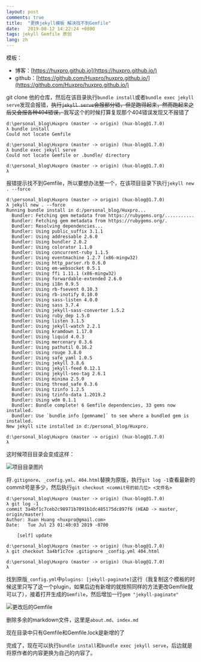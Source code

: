 ```yaml
---
layout: post
comments: true
title:  "更换jekyll模板 解决找不到Gemfile"
date:   2019-08-12 14:22:24 +0800
tags: jekyll Gemfile 原创
lang: zh
---
```


模板：
- 博客：[https://huxpro.github.io](https://huxpro.github.io/)
- github：[https://github.com/Huxpro/huxpro.github.io/](https://github.com/Huxpro/huxpro.github.io/)

git clone 他的仓库，然后在该目录执行`bundle install`或者`bundle exec jekyll serve`发现会报错，~~执行`jekyll serve`会报部分错，但是跑得起来，然而跑起来之后又会报各种404错误，~~我写这个的时候打算复现那个404错误发现又不报错了

```
d:\personal_blog\Huxpro (master -> origin) (hux-blog@1.7.0)
λ bundle install
Could not locate Gemfile

d:\personal_blog\Huxpro (master -> origin) (hux-blog@1.7.0)
λ bundle exec jekyll serve
Could not locate Gemfile or .bundle/ directory

d:\personal_blog\Huxpro (master -> origin) (hux-blog@1.7.0)
λ
```

报错提示找不到Gemfile，所以要想办法整一个，在该项目目录下执行`jekyll new . --force`

```
d:\personal_blog\Huxpro (master -> origin) (hux-blog@1.7.0)
λ jekyll new . --force
Running bundle install in d:/personal_blog/Huxpro...
  Bundler: Fetching gem metadata from https://rubygems.org/...........
  Bundler: Fetching gem metadata from https://rubygems.org/.
  Bundler: Resolving dependencies...
  Bundler: Using public_suffix 3.1.1
  Bundler: Using addressable 2.6.0
  Bundler: Using bundler 2.0.2
  Bundler: Using colorator 1.1.0
  Bundler: Using concurrent-ruby 1.1.5
  Bundler: Using eventmachine 1.2.7 (x86-mingw32)
  Bundler: Using http_parser.rb 0.6.0
  Bundler: Using em-websocket 0.5.1
  Bundler: Using ffi 1.11.1 (x86-mingw32)
  Bundler: Using forwardable-extended 2.6.0
  Bundler: Using i18n 0.9.5
  Bundler: Using rb-fsevent 0.10.3
  Bundler: Using rb-inotify 0.10.0
  Bundler: Using sass-listen 4.0.0
  Bundler: Using sass 3.7.4
  Bundler: Using jekyll-sass-converter 1.5.2
  Bundler: Using ruby_dep 1.5.0
  Bundler: Using listen 3.1.5
  Bundler: Using jekyll-watch 2.2.1
  Bundler: Using kramdown 1.17.0
  Bundler: Using liquid 4.0.3
  Bundler: Using mercenary 0.3.6
  Bundler: Using pathutil 0.16.2
  Bundler: Using rouge 3.8.0
  Bundler: Using safe_yaml 1.0.5
  Bundler: Using jekyll 3.8.6
  Bundler: Using jekyll-feed 0.12.1
  Bundler: Using jekyll-seo-tag 2.6.1
  Bundler: Using minima 2.5.0
  Bundler: Using thread_safe 0.3.6
  Bundler: Using tzinfo 1.2.5
  Bundler: Using tzinfo-data 1.2019.2
  Bundler: Using wdm 0.1.1
  Bundler: Bundle complete! 6 Gemfile dependencies, 33 gems now installed.
  Bundler: Use `bundle info [gemname]` to see where a bundled gem is installed.
New jekyll site installed in d:/personal_blog/Huxpro.

d:\personal_blog\Huxpro (master -> origin) (hux-blog@1.7.0)
λ
```

这时候项目目录会变成这样：

![项目目录图片](https://s2.ax1x.com/2019/08/12/ezrrOU.png)

将`.gitignore`、`_config.yml`、`404.html`替换为原版，执行`git log -1`查看最新的commit号是多少，然后执行`git checkout <commit号的前几位> <文件名>`

```
d:\personal_blog\Huxpro (master -> origin) (hux-blog@1.7.0)
λ git log -1
commit 3a4bf1c7ceb2c98971b7091b1dc485175dc897f6 (HEAD -> master, origin/master)
Author: Xuan Huang <huxpro@gmail.com>
Date:   Tue Jul 23 01:40:03 2019 -0700

    [self] update

d:\personal_blog\Huxpro (master -> origin) (hux-blog@1.7.0)
λ git checkout 3a4bf1c7ce .gitignore _config.yml 404.html

d:\personal_blog\Huxpro (master -> origin) (hux-blog@1.7.0)
λ
```

找到原版`_config.yml`中`plugins: [jekyll-paginate]`这行（我复制这个模板的时候这里只写了这一个plugin，如果后边有新增的就按照同样的方法更改Gemfile就可以了），接着打开生成的`Gemfile`，然后增加一行`gem "jekyll-paginate"`

![更改后的Gemfile](https://s2.ax1x.com/2019/08/12/ezh6vd.png)

删除多余的markdown文件，这里是`about.md`、`index.md`

现在目录中只有Gemfile和Gemfile.lock是新增的了

完成了，现在可以执行`bundle install`和`bundle exec jekyll serve`，后边就是将原作者的内容更换为自己的内容了。

